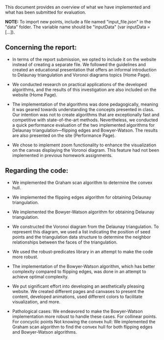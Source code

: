
This document provides an overview of what we have implemented and what has been submitted for evaluation. 

**NOTE:** 
To import new points, include a file named "input_file.json" in the "data" folder. The variable name should be "inputData" (var inputData = [...]).

## Concerning the report:

* In terms of the report submission, we opted to include it on the website instead of creating a separate file. We followed the guidelines and created an educational presentation that offers an informal introduction to Delaunay triangulation and Voronoi diagrams topics (Home Page).

* We conducted research on practical applications of the developed algorithms, and the results of this investigation are also included on the website (Home Page).

* The implementation of the algorithms was done pedagogically, meaning it was geared towards understanding the concepts presented in class. Our intention was not to create algorithms that are exceptionally fast and competitive with state-of-the-art methods. Nevertheless, we conducted a quick performance evaluation of the two implemented algorithms for Delaunay triangulation—flipping edges and Bowyer-Watson. The results are also presented on the site (Performance Page).

* We chose to implement zoom functionality to enhance the visualization on the canvas displaying the Voronoi diagram. This feature had not been implemented in previous homework assignments.

## Regarding the code:

*	We implemented the Graham scan algorithm to determine the convex hull.

*	We implemented the flipping edges algorithm for obtaining Delaunay triangulation.

*	We implemented the Bowyer-Watson algorithm for obtaining Delaunay triangulation.

*	We constructed the Voronoi diagram from the Delaunay triangulation. To represent this diagram, we used a list indicating the position of seed points and the triangulation data structure to determine the neighbor relationships between the faces of the triangulation.

*	We used the robust-predicates library in an attempt to make the code more robust.

*	The implementation of the Bowyer-Watson algorithm, which has better complexity compared to flipping edges, was done in an attempt to achieve optimal complexity.

*	We put significant effort into developing an aesthetically pleasing website. We created different pages and canvases to present the content, developed animations, used different colors to facilitate visualization, and more.

*	Pathological cases: We endeavored to make the Bowyer-Watson implementation more robust to handle these cases. For collinear points. For concyclic points Not knowing the convex hull: We implemented the Graham scan algorithm to find the convex hull for both flipping edges and Bowyer-Watson algorithms.
